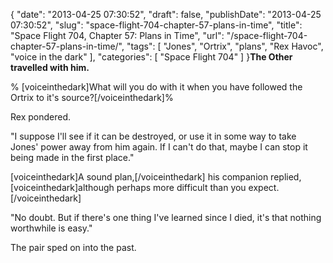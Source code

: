 {
    "date": "2013-04-25 07:30:52",
    "draft": false,
    "publishDate": "2013-04-25 07:30:52",
    "slug": "space-flight-704-chapter-57-plans-in-time",
    "title": "Space Flight 704, Chapter 57: Plans in Time",
    "url": "\/space-flight-704-chapter-57-plans-in-time\/",
    "tags": [
        "Jones",
        "Ortrix",
        "plans",
        "Rex Havoc",
        "voice in the dark"
    ],
    "categories": [
        "Space Flight 704"
    ]
}**The Other travelled with him.**

% \[voiceinthedark\]What will you do with it when you have followed the
Ortrix to it's source?\[/voiceinthedark\]%

Rex pondered.

"I suppose I'll see if it can be destroyed, or use it in some way to
take Jones' power away from him again. If I can't do that, maybe I can
stop it being made in the first place."

\[voiceinthedark\]A sound plan,\[/voiceinthedark\] his companion
replied, \[voiceinthedark\]although perhaps more difficult than you
expect.\[/voiceinthedark\]

"No doubt. But if there's one thing I've learned since I died, it's that
nothing worthwhile is easy."

The pair sped on into the past.